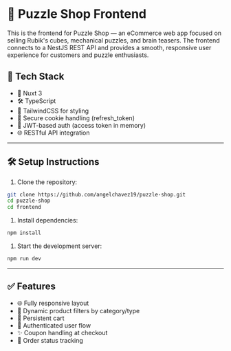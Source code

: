 # 🧩 Puzzle Shop Frontend

This is the frontend for Puzzle Shop — an eCommerce web app focused on selling Rubik's cubes, mechanical puzzles, and brain teasers. The frontend connects to a NestJS REST API and provides a smooth, responsive user experience for customers and puzzle enthusiasts.

## 🚀 Tech Stack

- 💚 Nuxt 3
- 🛠️ TypeScript
- 💅 TailwindCSS for styling
- 🍪 Secure cookie handling (refresh_token)
- 🔐 JWT-based auth (access token in memory)
- 🌐 RESTful API integration

---

## 🛠️ Setup Instructions

1. Clone the repository:

```bash
git clone https://github.com/angelchavez19/puzzle-shop.git
cd puzzle-shop
cd frontend
```

1. Install dependencies:

```bash
npm install
```

1. Start the development server:

```bash
npm run dev
```

---

## ✅ Features

- 🌐 Fully responsive layout
- 🧩 Dynamic product filters by category/type
- 🛒 Persistent cart
- 🔐 Authenticated user flow
- ✨ Coupon handling at checkout
- 🚚 Order status tracking
